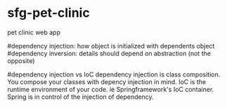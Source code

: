 # sfg-pet-clinic
pet clinic web app


#dependency injection: how object is initialized with dependents object
#dependency inversion: details should depend on abstraction (not the opposite)


#dependency injection vs IoC
  dependency injection is class composition. You compose your classes with depency injection in mind.
  IoC is the runtime environment of your code. ie Springframework's IoC container. Spring is in control of the injection of dependency.
